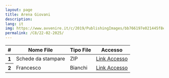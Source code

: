 ```yaml
---
layout: page
title: Arena Giovani
description:
lang: it
img: https://www.avvenire.it/c/2019/PublishingImages/bb766197e021445f8e567592bdf16fc1/oratorio.jpg?width=1024
permalink: /C8/22-02-2025/
---
```


<table class="table">
  <thead>
    <tr>
      <th scope="col">#</th>
      <th scope="col">Nome File</th>
      <th scope="col">Tipo File</th>
      <th scope="col">Accesso</th>
    </tr>
  </thead>
  <tbody>
    <tr>
      <th scope="row">1</th>
      <td>Schede da stampare </td>
      <td>ZIP </td>
      <td><a href="/assets/1.zip">Link Accesso</a></td>
    </tr>
    <tr>
      <th scope="row">2</th>
      <td>Francesco</td>
      <td>Bianchi</td>
      <td><a href="/assets/programma_oratorio_22_02_2025.pdf">Link Accesso</a></td>
    </tr>
  </tbody>
</table>
